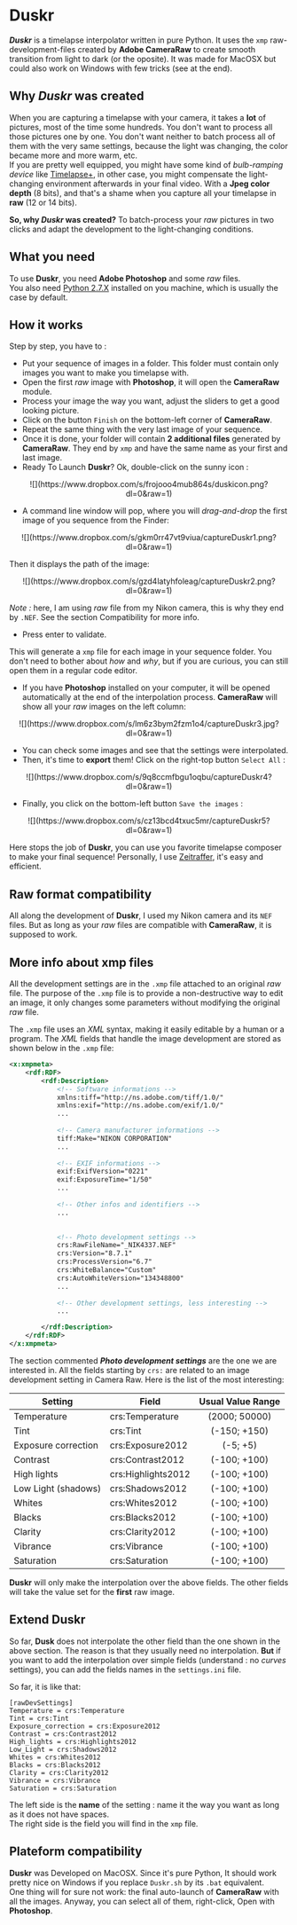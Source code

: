 # Duskr

**_Duskr_** is a timelapse interpolator written in pure Python. It uses the `xmp` raw-development-files created by **Adobe CameraRaw** to create smooth transition from light to dark (or the oposite). It was made for MacOSX but could also work on Windows with few tricks (see at the end).

## Why *Duskr* was created
When you are capturing a timelapse with your camera, it takes a **lot** of pictures, most of the time some hundreds. You don't want to process all those pictures one by one. You don't want neither to batch process all of them with the very same settings, because the light was changing, the color became more and more warm, etc.  
If you are pretty well equipped, you might have some kind of *bulb-ramping device* like [Timelapse+](http://www.timelapseplus.com/), in other case, you might compensate the light-changing environment afterwards in your final video. With a **Jpeg color depth** (8 bits), and that's a shame when you capture all your timelapse in **raw** (12 or 14 bits).

**So, why _Duskr_ was created?** To batch-process your *raw* pictures in two clicks and adapt the development to the light-changing conditions.

## What you need
To use **Duskr**, you need **Adobe Photoshop** and some *raw* files.  
You also need [Python 2.7.X](https://www.python.org/downloads/) installed on you machine, which is usually the case by default.

## How it works
Step by step, you have to :

- Put your sequence of images in a folder. This folder must contain only images you want to make you timelapse with.
- Open the first *raw* image with **Photoshop**, it will open the **CameraRaw** module.
- Process your image the way you want, adjust the sliders to get a good looking picture.
- Click on the button `Finish` on the bottom-left corner of **CameraRaw**.
- Repeat the same thing with the very last image of your sequence.
- Once it is done, your folder will contain **2 additional files** generated by **CameraRaw**. They end by `xmp` and have the same name as your first and last image.
- Ready To Launch **Duskr**? Ok, double-click on the sunny icon : 
<center>![](https://www.dropbox.com/s/frojooo4mub864s/duskicon.png?dl=0&raw=1)</center>

- A command line window will pop, where you will *drag-and-drop* the first image of you sequence from the Finder:

<center>![](https://www.dropbox.com/s/gkm0rr47vt9viua/captureDuskr1.png?dl=0&raw=1)</center>

Then it displays the path of the image:

<center>![](https://www.dropbox.com/s/gzd4latyhfoleag/captureDuskr2.png?dl=0&raw=1)</center>

*Note :* here, I am using *raw* file from my Nikon camera, this is why they end by `.NEF`. See the section Compatibility for more info.

- Press enter to validate.

This will generate a `xmp` file for each image in your sequence folder. You don't need to bother about *how* and *why*, but if you are curious, you can still open them in a regular code editor.

- If you have **Photoshop** installed on your computer, it will be opened automatically at the end of the interpolation process. **CameraRaw** will show all your *raw* images on the left column:

<center>![](https://www.dropbox.com/s/lm6z3bym2fzm1o4/captureDuskr3.jpg?dl=0&raw=1)</center>

- You can check some images and see that the settings were interpolated.
- Then, it's time to **export** them! Click on the right-top button `Select All` :

<center>![](https://www.dropbox.com/s/9q8ccmfbgu1oqbu/captureDuskr4?dl=0&raw=1)</center>

- Finally, you click on the bottom-left button `Save the images` : 

<center>![](https://www.dropbox.com/s/cz13bcd4txuc5mr/captureDuskr5?dl=0&raw=1)</center>

Here stops the job of **Duskr**, you can use you favorite timelapse composer to make your final sequence! Personally, I use [Zeitraffer](https://itunes.apple.com/fr/app/zeitraffer/id572526628?mt=12), it's easy and efficient.

## Raw format compatibility
All along the development of **Duskr**, I used my Nikon camera and its `NEF` files. But as long as your *raw* files are compatible with **CameraRaw**, it is supposed to work.

## More info about xmp files
All the development settings are in the `.xmp` file attached to an original *raw* file. The purpose of the `.xmp` file is to provide a non-destructive way to edit an image, it only changes some parameters without modifying the original *raw* file.

The `.xmp` file uses an *XML* syntax, making it easily editable by a human or a program. The *XML* fields that handle the image development are stored as shown below in the `.xmp` file:

```xml
<x:xmpmeta>
	<rdf:RDF>
		<rdf:Description>
			<!-- Software informations -->
			xmlns:tiff="http://ns.adobe.com/tiff/1.0/"
			xmlns:exif="http://ns.adobe.com/exif/1.0/"
			...
			
			<!-- Camera manufacturer informations -->
			tiff:Make="NIKON CORPORATION"
			...
			
			<!-- EXIF informations -->
			exif:ExifVersion="0221"
			exif:ExposureTime="1/50"
			...
			
			<!-- Other infos and identifiers -->
			...
			

			<!-- Photo development settings -->
			crs:RawFileName="_NIK4337.NEF"
   			crs:Version="8.7.1"
   			crs:ProcessVersion="6.7"
   			crs:WhiteBalance="Custom"
   			crs:AutoWhiteVersion="134348800"
   			...
			
			<!-- Other development settings, less interesting -->
			...

		</rdf:Description>
	</rdf:RDF>
</x:xmpmeta>

```

The section commented *__Photo development settings__* are the one we are interested in. All the fields starting by `crs:` are related to an image development setting in Camera Raw. Here is the list of the most interesting:



| Setting   |      Field      |  Usual Value Range |
|----------|-------------|:------:|
| Temperature |  crs:Temperature | (2000; 50000) |
| Tint |  crs:Tint | (-150; +150) |
| Exposure correction |  crs:Exposure2012 | (-5; +5) |
| Contrast |  crs:Contrast2012 | (-100; +100) |
| High lights |  crs:Highlights2012 | (-100; +100) |
| Low Light (shadows) |  crs:Shadows2012 | (-100; +100) |
| Whites |  crs:Whites2012 | (-100; +100) |
| Blacks |  crs:Blacks2012 | (-100; +100) |
| Clarity |  crs:Clarity2012 | (-100; +100) |
| Vibrance |  crs:Vibrance | (-100; +100) |
| Saturation |  crs:Saturation | (-100; +100) |

**Duskr** will only make the interpolation over the above fields. The other fields will take the value set for the **first** raw image.

## Extend Duskr
So far, **Dusk** does not interpolate the other field than the one shown in the above section. The reason is that they usually need no interpolation. **But** if you want to add the interpolation over simple fields (understand : no *curves* settings), you can add the fields names in the `settings.ini` file.

So far, it is like that:

```
[rawDevSettings]
Temperature = crs:Temperature
Tint = crs:Tint
Exposure_correction = crs:Exposure2012
Contrast = crs:Contrast2012
High_lights = crs:Highlights2012
Low_Light = crs:Shadows2012
Whites = crs:Whites2012
Blacks = crs:Blacks2012
Clarity = crs:Clarity2012
Vibrance = crs:Vibrance
Saturation = crs:Saturation
```

The left side is the **name** of the setting : name it the way you want as long as it does not have spaces.  
The right side is the field you will find in the `xmp` file.


## Plateform compatibility
**Duskr** was Developed on MacOSX. Since it's pure Python, It should work pretty nice on Windows if you replace `Duskr.sh` by its `.bat` equivalent.   
One thing will for sure not work: the final auto-launch of **CameraRaw** with all the images. Anyway, you can select all of them, right-click, Open with **Photoshop**. 